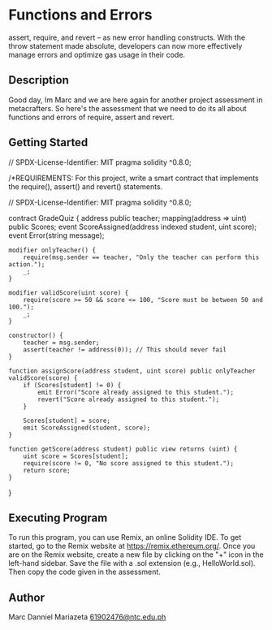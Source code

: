 # Functions and Errors
assert, require, and revert – as new error handling constructs. With the throw statement made absolute, developers can now more effectively 
manage errors and optimize gas usage in their code.

## Description
Good day, Im Marc and we are here again for another project assessment in metacrafters. So here's the assessment that we need to do its all about functions and errors
of require, assert and revert.

## Getting Started
// SPDX-License-Identifier: MIT pragma solidity ^0.8.0;

/*REQUIREMENTS: For this project, write a smart contract that implements the require(), assert() and revert() statements.

// SPDX-License-Identifier: MIT
pragma solidity ^0.8.0;

contract GradeQuiz {
    address public teacher;
    mapping(address => uint) public Scores;
    event ScoreAssigned(address indexed student, uint score);
    event Error(string message);

    modifier onlyTeacher() {
        require(msg.sender == teacher, "Only the teacher can perform this action.");
        _;
    }

    modifier validScore(uint score) {
        require(score >= 50 && score <= 100, "Score must be between 50 and 100.");
        _;
    }

    constructor() {
        teacher = msg.sender;
        assert(teacher != address(0)); // This should never fail
    }

    function assignScore(address student, uint score) public onlyTeacher validScore(score) {
        if (Scores[student] != 0) {
            emit Error("Score already assigned to this student.");
            revert("Score already assigned to this student.");
        }

        Scores[student] = score;
        emit ScoreAssigned(student, score);
    }

    function getScore(address student) public view returns (uint) {
        uint score = Scores[student];
        require(score != 0, "No score assigned to this student.");
        return score;
    }
}

## Executing Program
To run this program, you can use Remix, an online Solidity IDE. To get started, go to the Remix website at https://remix.ethereum.org/. 
Once you are on the Remix website, create a new file by clicking on the "+" icon in the left-hand sidebar. Save the file with a .sol extension 
(e.g., HelloWorld.sol). Then copy the code given in the assessment.

## Author
Marc Danniel Mariazeta 61902476@ntc.edu.ph
